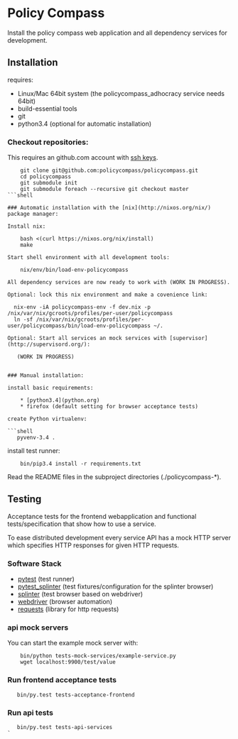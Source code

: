 # Policy Compass

Install the policy compass web application and all dependency services for development.

## Installation

requires:

  * Linux/Mac 64bit system (the policycompass_adhocracy service needs 64bit)
  * build-essential tools 
  * git
  * python3.4 (optional for automatic installation)

### Checkout repositories:

This requires an github.com account with [ssh keys](https://help.github.com/articles/generating-ssh-keys).

```shell
    git clone git@github.com:policycompass/policycompass.git
    cd policycompass
    git submodule init
    git submodule foreach --recursive git checkout master
```shell

### Automatic installation with the [nix](http://nixos.org/nix/) package manager:

Install nix:

    bash <(curl https://nixos.org/nix/install)
    make

Start shell environment with all development tools:

    nix/env/bin/load-env-policycompass

All dependency services are now ready to work with (WORK IN PROGRESS).

Optional: lock this nix environment and make a covenience link:

  nix-env -iA policycompass-env -f dev.nix -p /nix/var/nix/gcroots/profiles/per-user/policycompass
  ln -sf /nix/var/nix/gcroots/profiles/per-user/policycompass/bin/load-env-policycompass ~/.

Optional: Start all services an mock services with [supervisor](http://supervisord.org/):

   (WORK IN PROGRESS)
   

### Manual installation:

install basic requirements:

    * [python3.4](python.org)
    * firefox (default setting for browser acceptance tests)

create Python virtualenv:

```shell
   pyvenv-3.4 .
```

install test runner:

```shell
	bin/pip3.4 install -r requirements.txt
```

Read the README files in the subproject directories (./policycompass-*).


## Testing

Acceptance tests for the frontend webapplication and
functional tests/specification that show how to use a service.

To ease distributed development every service API has a mock HTTP
server which specifies HTTP responses for given HTTP requests.

### Software Stack

* [pytest](http://pytest.org) (test runner)
* [pytest_splinter](https://pypi.python.org/pypi/pytest-splinter) (test fixtures/configuration for the splinter browser)
* [splinter](http://splinter.cobrateam.info/docs) (test browser based on webdriver)
* [webdriver](http://docs.seleniumhq.org) (browser automation)
* [requests](http://docs.python-requests.org) (library for http requests)

### api mock servers

You can start the example mock server with:

```shell
    bin/python tests-mock-services/example-service.py
    wget localhost:9900/test/value
```

### Run frontend acceptance tests

```shell
   bin/py.test tests-acceptance-frontend
```

### Run api tests

```shell
   bin/py.test tests-api-services
`
